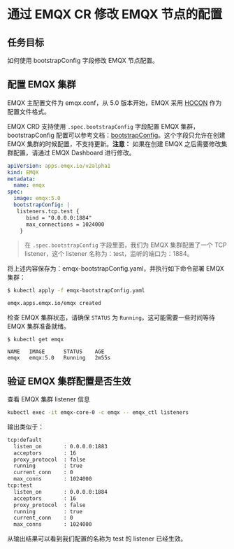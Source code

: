 # 通过 EMQX CR 修改 EMQX 节点的配置 

## 任务目标

如何使用 bootstrapConfig 字段修改 EMQX 节点配置。

## 配置 EMQX 集群

EMQX 主配置文件为 emqx.conf，从 5.0 版本开始，EMQX 采用 [HOCON](https://www.emqx.io/docs/zh/v5.0/configuration/configuration.html#hocon-%E9%85%8D%E7%BD%AE%E6%A0%BC%E5%BC%8F) 作为配置文件格式。

EMQX CRD 支持使用 `.spec.bootstrapConfig` 字段配置 EMQX 集群，bootstrapConfig 配置可以参考文档：[bootstrapConfig](https://www.emqx.io/docs/zh/v5.0/admin/cfg.html)。这个字段只允许在创建 EMQX 集群的时候配置，不支持更新。**注意：** 如果在创建 EMQX 之后需要修改集群配置，请通过 EMQX Dashboard 进行修改。

```yaml
apiVersion: apps.emqx.io/v2alpha1
kind: EMQX
metadata:
  name: emqx
spec:
  image: emqx:5.0
  bootstrapConfig: |
   listeners.tcp.test {
      bind = "0.0.0.0:1884"
      max_connections = 1024000
    }
```

> 在 `.spec.bootstrapConfig` 字段里面，我们为 EMQX 集群配置了一个 TCP listener，这个 listener 名称为：test，监听的端口为：1884。

将上述内容保存为：emqx-bootstrapConfig.yaml，并执行如下命令部署 EMQX 集群：

```bash
$ kubectl apply -f emqx-bootstrapConfig.yaml

emqx.apps.emqx.io/emqx created
```

检查 EMQX 集群状态，请确保 `STATUS` 为 `Running`，这可能需要一些时间等待 EMQX 集群准备就绪。

```
$ kubectl get emqx

NAME   IMAGE      STATUS    AGE
emqx   emqx:5.0   Running   2m55s
```

## 验证 EMQX 集群配置是否生效

查看 EMQX 集群 listener 信息 

```bash
kubectl exec -it emqx-core-0 -c emqx -- emqx_ctl listeners 
```

输出类似于：

```bash
tcp:default
  listen_on       : 0.0.0.0:1883
  acceptors       : 16
  proxy_protocol  : false
  running         : true
  current_conn    : 0
  max_conns       : 1024000
tcp:test
  listen_on       : 0.0.0.0:1884
  acceptors       : 16
  proxy_protocol  : false
  running         : true
  current_conn    : 0
  max_conns       : 1024000
```

从输出结果可以看到我们配置的名称为 test 的 listener 已经生效。
